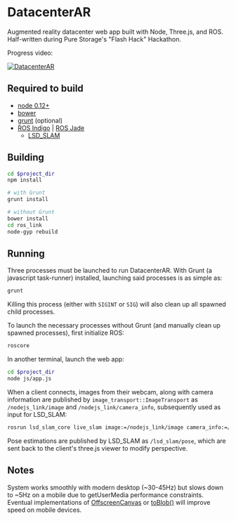 # DatacenterAR

Augmented reality datacenter web app built with Node, Three.js, and ROS. Half-written during Pure Storage's "Flash Hack" Hackathon.

Progress video:

[![DatacenterAR](http://img.youtube.com/vi/tWvgdcDv4MU/0.jpg)](http://www.youtube.com/watch?v=tWvgdcDv4MU)

## Required to build

  * [node 0.12+](https://nodejs.org/)
  * [bower](http://bower.io/)
  * [grunt](http://gruntjs.com/getting-started) (optional)
  * [ROS Indigo](http://wiki.ros.org/indigo) | [ROS Jade](http://wiki.ros.org/jade)
    * [LSD_SLAM](https://github.com/tum-vision/lsd_slam)

## Building

```bash
cd $project_dir
npm install

# with Grunt
grunt install

# without Grunt
bower install
cd ros_link
node-gyp rebuild
```

## Running

Three processes must be launched to run DatacenterAR. With Grunt (a javascript task-runner) installed, launching said processes is as simple as:

```bash
grunt
```

Killing this process (either with `SIGINT` or `SIG`) will also clean up all spawned child processes.

To launch the necessary processes without Grunt (and manually clean up spawned processes), first initialize ROS: 

```bash
roscore
```

In another terminal, launch the web app:

```bash
cd $project_dir
node js/app.js
```

When a client connects, images from their webcam, along with camera information are published by `image_transport::ImageTransport` as `/nodejs_link/image` and `/nodejs_link/camera_info`, subsequently used as input for LSD_SLAM:

```bash
rosrun lsd_slam_core live_slam image:=/nodejs_link/image camera_info:=/nodejs_link/camera_info'
```

Pose estimations are published by LSD_SLAM as `/lsd_slam/pose`, which are sent back to the client's three.js viewer to modify perspective.

## Notes

System works smoothly with modern desktop (~30-45Hz) but slows down to ~5Hz on a mobile due to getUserMedia performance constraints. Eventual implementations of [OffscreenCanvas](https://wiki.whatwg.org/wiki/OffscreenCanvas) or [toBlob()](https://code.google.com/p/chromium/issues/detail?id=67587#c101) will improve speed on mobile devices.